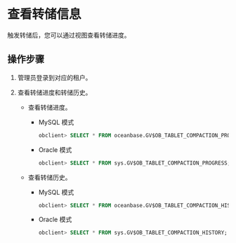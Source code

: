 # 查看转储信息

触发转储后，您可以通过视图查看转储进度。

## 操作步骤

1. 管理员登录到对应的租户。

2. 查看转储进度和转储历史。

   * 查看转储进度。

      * MySQL 模式

         ```sql
         obclient> SELECT * FROM oceanbase.GV$OB_TABLET_COMPACTION_PROGRESS;
         ```

      * Oracle 模式

         ```sql
         obclient> SELECT * FROM sys.GV$OB_TABLET_COMPACTION_PROGRESS;
         ```

   * 查看转储历史。

      * MySQL 模式

         ```sql
         obclient> SELECT * FROM oceanbase.GV$OB_TABLET_COMPACTION_HISTORY;
         ```

      * Oracle 模式

         ```sql
         obclient> SELECT * FROM sys.GV$OB_TABLET_COMPACTION_HISTORY;
         ```

